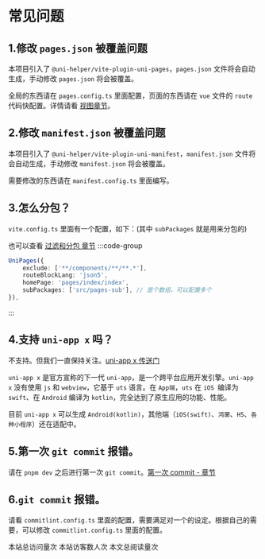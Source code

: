 # 常见问题

## 1.修改 `pages.json` 被覆盖问题

本项目引入了 `@uni-helper/vite-plugin-uni-pages`，`pages.json` 文件将会自动生成，手动修改 `pages.json` 将会被覆盖。

全局的东西请在 `pages.config.ts` 里面配置，页面的东西请在 `vue` 文件的 `route` 代码快配置。详情请看 [视图章节](./guide/views)。

## 2.修改 `manifest.json` 被覆盖问题

本项目引入了 `@uni-helper/vite-plugin-uni-manifest`，`manifest.json` 文件将会自动生成，手动修改 `manifest.json` 将会被覆盖。

需要修改的东西请在 `manifest.config.ts` 里面编写。

## 3.怎么分包？

`vite.config.ts` 里面有一个配置，如下：(其中 `subPackages` 就是用来分包的)

也可以查看 [过滤和分包 章节](./guide/views#过滤和分包)
:::code-group

```ts [vite.config.ts]{5}
UniPages({
    exclude: ['**/components/**/**.*'],
    routeBlockLang: 'json5',
    homePage: 'pages/index/index',
    subPackages: ['src/pages-sub'], // 是个数组，可以配置多个
}),
```

:::

## 4.支持 `uni-app x` 吗？

不支持。但我们一直保持关注。[uni-app x 传送门](https://doc.dcloud.net.cn/uni-app-x/)

`uni-app x` 是官方宣称的下一代 `uni-app`，是一个跨平台应用开发引擎。`uni-app x` 没有使用 `js` 和 `webview`，它基于 `uts` 语言。在 `App端`，`uts` 在 `iOS `编译为 `swift`、在 `Android` 编译为 `kotlin`，完全达到了原生应用的功能、性能。

目前 `uni-app x` 可以生成 `Android(kotlin)`，其他端（`iOS(swift)`、`鸿蒙`、`H5`、`各种小程序`）还在适配中。

## 5.第一次 `git commit` 报错。

请在 `pnpm dev` 之后进行第一次 `git commit`。[第一次 commit - 章节](./guide/installation#第一次-commit)

## 6.`git commit` 报错。

请看 `commitlint.config.ts` 里面的配置，需要满足对一个的设定。根据自己的需要，可以修改 `commitlint.config.ts` 里面的配置。

<div class='busuanzi_container'>
    <span id="busuanzi_container_site_pv">
    本站总访问量<span id="busuanzi_value_site_pv"></span>次
    </span>
    <span id="busuanzi_container_site_uv">
    本站访客数<span id="busuanzi_value_site_uv"></span>人次
    </span>
    <span id="busuanzi_container_page_pv">
    本文总阅读量<span id="busuanzi_value_page_pv"></span>次
  </span>
</div>
